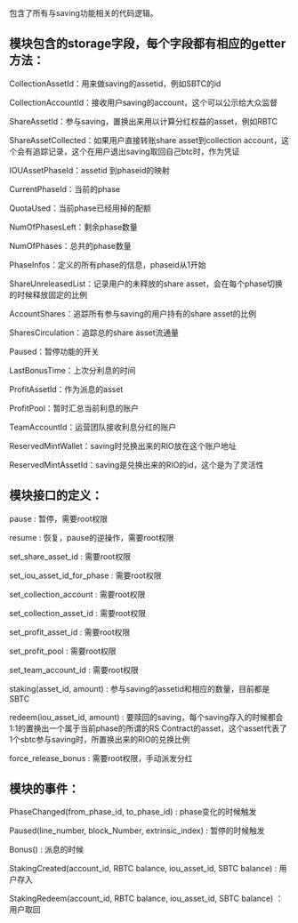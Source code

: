 包含了所有与saving功能相关的代码逻辑。

## 模块包含的storage字段，每个字段都有相应的getter方法：

CollectionAssetId：用来做saving的assetid，例如SBTC的id

CollectionAccountId：接收用户saving的account，这个可以公示给大众监督

ShareAssetId：参与saving，置换出来用以计算分红权益的asset，例如RBTC

ShareAssetCollected：如果用户直接转账share asset到collection account，这个会有追踪记录，这个在用户退出saving取回自己btc时，作为凭证

IOUAssetPhaseId：assetid 到phaseid的映射

CurrentPhaseId：当前的phase

QuotaUsed：当前phase已经用掉的配额

NumOfPhasesLeft：剩余phase数量

NumOfPhases：总共的phase数量

PhaseInfos：定义的所有phase的信息，phaseid从1开始

ShareUnreleasedList：记录用户的未释放的share asset，会在每个phase切换的时候释放固定的比例

AccountShares：追踪所有参与saving的用户持有的share asset的比例

SharesCirculation：追踪总的share asset流通量

Paused：暂停功能的开关

LastBonusTime：上次分利息的时间

ProfitAssetId：作为派息的asset

ProfitPool：暂时汇总当前利息的账户

TeamAccountId：运营团队接收利息分红的账户

ReservedMintWallet：saving时兑换出来的RIO放在这个账户地址

ReservedMintAssetId：saving是兑换出来的RIO的id，这个是为了灵活性


## 模块接口的定义：
pause : 暂停，需要root权限

resume : 恢复，pause的逆操作，需要root权限

set_share_asset_id : 需要root权限

set_iou_asset_id_for_phase : 需要root权限

set_collection_account : 需要root权限

set_collection_asset_id : 需要root权限

set_profit_asset_id : 需要root权限

set_profit_pool : 需要root权限

set_team_account_id : 需要root权限

staking(asset_id, amount) : 参与saving的assetid和相应的数量，目前都是SBTC

redeem(iou_asset_id, amount) : 要赎回的saving，每个saving存入的时候都会1:1的置换出一个属于当前phase的所谓的RS Contract的asset，这个asset代表了1个sbtc参与saving时，所置换出来的RIO的兑换比例

force_release_bonus : 需要root权限，手动派发分红


## 模块的事件：

PhaseChanged(from_phase_id, to_phase_id) : phase变化的时候触发

Paused(line_number, block_Number, extrinsic_index) : 暂停的时候触发

Bonus() : 派息的时候

StakingCreated(account_id, RBTC balance, iou_asset_id, SBTC balance) : 用户存入

StakingRedeem(account_id, RBTC balance, iou_asset_id, SBTC balance) ： 用户取回
